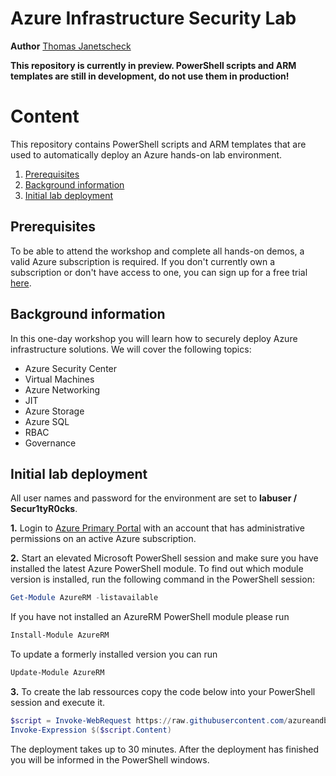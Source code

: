 ﻿# Azure Infrastructure Security Lab
**Author** [Thomas Janetscheck](https://about.me/tjanetscheck)

**This repository is currently in preview. PowerShell scripts and ARM templates are still in development, do not use them in production!**


# Content
This repository contains PowerShell scripts and ARM templates that are used to automatically deploy an Azure hands-on lab environment.
1. [Prerequisites](https://github.com/azureandbeyond/AzureSecLab/blob/master/README.md#prerequisites)
2. [Background information](https://github.com/azureandbeyond/AzureSecLab/blob/master/README.md#background-information)
3. [Initial lab deployment](https://github.com/azureandbeyond/AzureSecLab/blob/master/README.md#initial-lab-deployment)


## Prerequisites
To be able to attend the workshop and complete all hands-on demos, a valid Azure subscription is required. If you don't currently own a subscription or don't have access to one, you can sign up for a free trial [here](https://azure.microsoft.com/en-us/free/).


## Background information
In this one-day workshop you will learn how to securely deploy Azure infrastructure solutions. We will cover the following topics:
* Azure Security Center
* Virtual Machines
* Azure Networking
* JIT
* Azure Storage
* Azure SQL
* RBAC
* Governance


## Initial lab deployment
All user names and password for the environment are set to **labuser / Secur1tyR0cks**.

**1.** Login to [Azure Primary Portal](https://portal.azure.com) with an account that has administrative permissions on an active Azure subscription.

**2.** Start an elevated Microsoft PowerShell session and make sure you have installed the latest Azure PowerShell module. To find out which module version is installed, run the following command in the PowerShell session:

```powershell
Get-Module AzureRM -listavailable
```

If you have not installed an AzureRM PowerShell module please run

```powershell
Install-Module AzureRM
```

To update a formerly installed version you can run

```powershell
Update-Module AzureRM
```

**3.** To create the lab ressources copy the code below into your PowerShell session and execute it.

```powershell
$script = Invoke-WebRequest https://raw.githubusercontent.com/azureandbeyond/AzureSecLab/master/PowerShell/deployLab.ps1 -UseBasicParsing
Invoke-Expression $($script.Content)
```

The deployment takes up to 30 minutes. After the deployment has finished you will be informed in the PowerShell windows.